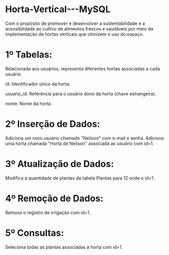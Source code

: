 # Horta-Vertical---MySQL
Com o propósito de promover e desenvolver a sustentabilidade e a acessibilidade ao cultivo de alimentos frescos e saudáveis por meio da implementação de hortas verticais que otimizem o uso do espaço.

1º Tabelas:
=
Relacionada aos usuários, representa diferentes hortas associadas a cada usuário.

id: Identificador único da horta.

usuario_id: Referência para o usuário dono da horta (chave estrangeira).

nome: Nome da horta.

2º Inserção de Dados:
=
Adiciona um novo usuário chamado "Neilson" com e-mail e senha.
Adiciona uma horta chamada "Horta de Neilson" associada ao usuário com id=1.

3º Atualização de Dados:
=
Modifica a quantidade de plantas da tabela Plantas para 12 onde o id=1.

4º Remoção de Dados:
=
Remove o registro de irrigação com id=1.

5º Consultas:
=
Seleciona todas as plantas associadas à horta com id=1.
